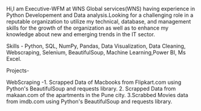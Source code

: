 Hi,I am Executive-WFM  at WNS Global services(WNS) having experience in Python Developement and Data analysis.Looking for a challenging role in a reputable organization to utilize my technical, database, and management skills for the growth of the organization as well as to enhance my knowledge about new and emerging trends in the IT sector.

Skills - Python, SQL, NumPy, Pandas, Data Visualization, Data Cleaning, Webscraping, Selenium, BeautifulSoup, Machine Learning,Power BI, Ms Excel.

Projects- 

WebScraping -1. Scrapped Data of Macbooks from Flipkart.com using Python's BeautifulSoup and requests library.
             2. Scrapped Data from makaan.com of the apartments in the Pune city.
             3.Scrabbed Movies data from imdb.com using Python's BeautifulSoup and requests library.

